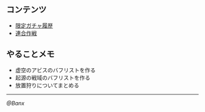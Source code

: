 ## コンテンツ
* [限定ガチャ履歴](doc/exclusive.md)
* [連合作戦](doc/jointoperation.md)

## やることメモ
* 虚空のアビスのバフリストを作る
* 起源の戦域のバフリストを作る
* 放置狩りについてまとめる

---
*@Banx*

